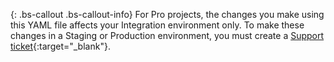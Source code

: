 {: .bs-callout .bs-callout-info}
For Pro projects, the changes you make using this YAML file affects your Integration environment only. To make these changes in a Staging or Production environment, you must create a [Support ticket](http://support.magento.com){:target="_blank"}.